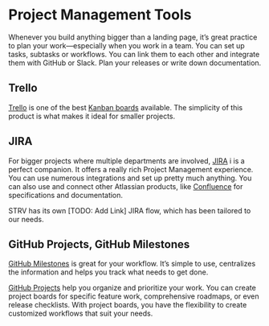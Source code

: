 # Project Management Tools

Whenever you build anything bigger than a landing page, it’s great practice to plan your work—especially when you work in a team. You can set up tasks, subtasks or workflows. You can link them to each other and integrate them with GitHub or Slack. Plan your releases or write down documentation.

## Trello

[Trello](https://trello.com) is one of the best [Kanban boards](https://en.wikipedia.org/wiki/Kanban_board) available. The simplicity of this product is what makes it ideal for smaller projects.

## JIRA

For bigger projects where multiple departments are involved, [JIRA](https://jira.atlassian.com) i is a perfect companion. It offers a really rich Project Management experience. You can use numerous integrations and set up pretty much anything. You can also use and connect other Atlassian products, like [Confluence](https://www.atlassian.com/software/confluence) for specifications and documentation.

STRV has its own \[TODO: Add Link\] JIRA flow, which has been tailored to our needs.

## GitHub Projects, GitHub Milestones

[GitHub Milestones](https://help.github.com/en/articles/about-milestones) is great for your workflow. It’s simple to use, centralizes the information and helps you track what needs to get done.

[GitHub Projects](https://help.github.com/en/articles/about-project-boards) help you organize and prioritize your work. You can create project boards for specific feature work, comprehensive roadmaps, or even release checklists. With project boards, you have the flexibility to create customized workflows that suit your needs.
